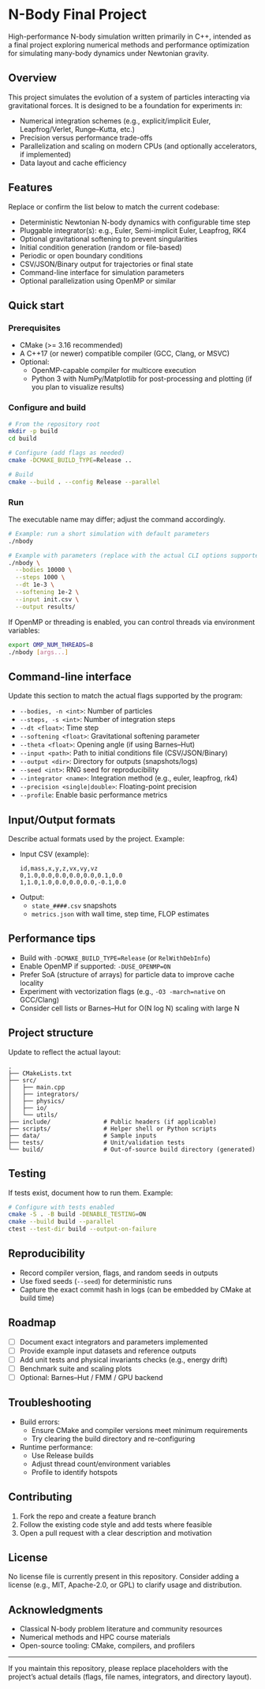 # N-Body Final Project

High-performance N-body simulation written primarily in C++, intended as a final project exploring numerical methods and performance optimization for simulating many-body dynamics under Newtonian gravity.


## Overview

This project simulates the evolution of a system of particles interacting via gravitational forces. It is designed to be a foundation for experiments in:
- Numerical integration schemes (e.g., explicit/implicit Euler, Leapfrog/Verlet, Runge–Kutta, etc.)
- Precision versus performance trade-offs
- Parallelization and scaling on modern CPUs (and optionally accelerators, if implemented)
- Data layout and cache efficiency


## Features

Replace or confirm the list below to match the current codebase:
- Deterministic Newtonian N-body dynamics with configurable time step
- Pluggable integrator(s): e.g., Euler, Semi-implicit Euler, Leapfrog, RK4
- Optional gravitational softening to prevent singularities
- Initial condition generation (random or file-based)
- Periodic or open boundary conditions
- CSV/JSON/Binary output for trajectories or final state
- Command-line interface for simulation parameters
- Optional parallelization using OpenMP or similar

## Quick start

### Prerequisites

- CMake (>= 3.16 recommended)
- A C++17 (or newer) compatible compiler (GCC, Clang, or MSVC)
- Optional:
  - OpenMP-capable compiler for multicore execution
  - Python 3 with NumPy/Matplotlib for post-processing and plotting (if you plan to visualize results)

### Configure and build

```bash
# From the repository root
mkdir -p build
cd build

# Configure (add flags as needed)
cmake -DCMAKE_BUILD_TYPE=Release ..

# Build
cmake --build . --config Release --parallel
```

### Run

The executable name may differ; adjust the command accordingly.

```bash
# Example: run a short simulation with default parameters
./nbody

# Example with parameters (replace with the actual CLI options supported)
./nbody \
  --bodies 10000 \
  --steps 1000 \
  --dt 1e-3 \
  --softening 1e-2 \
  --input init.csv \
  --output results/
```

If OpenMP or threading is enabled, you can control threads via environment variables:
```bash
export OMP_NUM_THREADS=8
./nbody [args...]
```

## Command-line interface

Update this section to match the actual flags supported by the program:

- `--bodies, -n <int>`: Number of particles
- `--steps, -s <int>`: Number of integration steps
- `--dt <float>`: Time step
- `--softening <float>`: Gravitational softening parameter
- `--theta <float>`: Opening angle (if using Barnes–Hut)
- `--input <path>`: Path to initial conditions file (CSV/JSON/Binary)
- `--output <dir>`: Directory for outputs (snapshots/logs)
- `--seed <int>`: RNG seed for reproducibility
- `--integrator <name>`: Integration method (e.g., euler, leapfrog, rk4)
- `--precision <single|double>`: Floating-point precision
- `--profile`: Enable basic performance metrics

## Input/Output formats

Describe actual formats used by the project. Example:

- Input CSV (example):
  ```
  id,mass,x,y,z,vx,vy,vz
  0,1.0,0.0,0.0,0.0,0.0,0.1,0.0
  1,1.0,1.0,0.0,0.0,0.0,-0.1,0.0
  ```
- Output:
  - `state_####.csv` snapshots
  - `metrics.json` with wall time, step time, FLOP estimates

## Performance tips

- Build with `-DCMAKE_BUILD_TYPE=Release` (or `RelWithDebInfo`)
- Enable OpenMP if supported: `-DUSE_OPENMP=ON`
- Prefer SoA (structure of arrays) for particle data to improve cache locality
- Experiment with vectorization flags (e.g., `-O3 -march=native` on GCC/Clang)
- Consider cell lists or Barnes–Hut for O(N log N) scaling with large N

## Project structure

Update to reflect the actual layout:

```
.
├── CMakeLists.txt
├── src/
│   ├── main.cpp
│   ├── integrators/
│   ├── physics/
│   ├── io/
│   └── utils/
├── include/               # Public headers (if applicable)
├── scripts/               # Helper shell or Python scripts
├── data/                  # Sample inputs
├── tests/                 # Unit/validation tests
└── build/                 # Out-of-source build directory (generated)
```

## Testing

If tests exist, document how to run them. Example:

```bash
# Configure with tests enabled
cmake -S . -B build -DENABLE_TESTING=ON
cmake --build build --parallel
ctest --test-dir build --output-on-failure
```

## Reproducibility

- Record compiler version, flags, and random seeds in outputs
- Use fixed seeds (`--seed`) for deterministic runs
- Capture the exact commit hash in logs (can be embedded by CMake at build time)

## Roadmap

- [ ] Document exact integrators and parameters implemented
- [ ] Provide example input datasets and reference outputs
- [ ] Add unit tests and physical invariants checks (e.g., energy drift)
- [ ] Benchmark suite and scaling plots
- [ ] Optional: Barnes–Hut / FMM / GPU backend

## Troubleshooting

- Build errors:
  - Ensure CMake and compiler versions meet minimum requirements
  - Try clearing the build directory and re-configuring
- Runtime performance:
  - Use Release builds
  - Adjust thread count/environment variables
  - Profile to identify hotspots

## Contributing

1. Fork the repo and create a feature branch
2. Follow the existing code style and add tests where feasible
3. Open a pull request with a clear description and motivation

## License

No license file is currently present in this repository. Consider adding a license (e.g., MIT, Apache-2.0, or GPL) to clarify usage and distribution.

## Acknowledgments

- Classical N-body problem literature and community resources
- Numerical methods and HPC course materials
- Open-source tooling: CMake, compilers, and profilers

---
If you maintain this repository, please replace placeholders with the project’s actual details (flags, file names, integrators, and directory layout).
